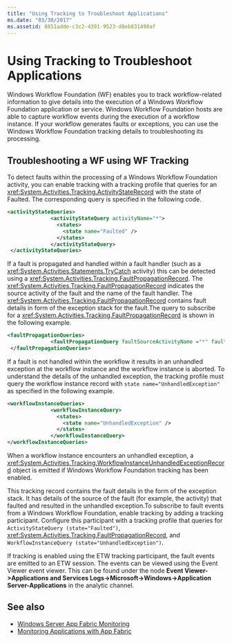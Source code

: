 ```yaml
---
title: "Using Tracking to Troubleshoot Applications"
ms.date: "03/30/2017"
ms.assetid: 8851adde-c3c2-4391-9523-d8eb831490af
---
```

# Using Tracking to Troubleshoot Applications
Windows Workflow Foundation (WF) enables you to track workflow-related information to give details into the execution of a Windows Workflow Foundation application or service. Windows Workflow Foundation hosts are able to capture workflow events during the execution of a workflow instance. If your workflow generates faults or exceptions, you can use the Windows Workflow Foundation tracking details to troubleshooting its processing.  
  
## Troubleshooting a WF using WF Tracking  
 To detect faults within the processing of a Windows Workflow Foundation activity, you can enable tracking with a tracking profile that queries for an <xref:System.Activities.Tracking.ActivityStateRecord> with the state of Faulted. The corresponding query is specified in the following code.  
  
```xml  
<activityStateQueries>  
              <activityStateQuery activityName="*">  
                <states>  
                  <state name="Faulted" />  
                </states>  
              </activityStateQuery>  
 </activityStateQueries>  
```  
  
 If a fault is propagated and handled within a fault handler (such as a <xref:System.Activities.Statements.TryCatch> activity) this can be detected using a <xref:System.Activities.Tracking.FaultPropagationRecord>. The <xref:System.Activities.Tracking.FaultPropagationRecord> indicates the source activity of the fault and the name of the fault handler. The <xref:System.Activities.Tracking.FaultPropagationRecord> contains fault details in form of the exception stack for the fault.The query to subscribe for a <xref:System.Activities.Tracking.FaultPropagationRecord> is shown in the following example.  
  
```xml  
<faultPropagationQueries>  
              <faultPropagationQuery faultSourceActivityName ="*" faultHandlerActivityName="*"/>  
 </faultPropagationQueries>  
```  
  
 If a fault is not handled within the workflow it results in an unhandled exception at the workflow instance and the workflow instance is aborted. To understand the details of the unhandled exception, the tracking profile must query the workflow instance record with `state name="UnhandledException"` as specified in the following example.  
  
```xml  
<workflowInstanceQueries>  
              <workflowInstanceQuery>  
                <states>  
                  <state name="UnhandledException" />  
                </states>  
              </workflowInstanceQuery>  
</workflowInstanceQueries>  
```  
  
 When a workflow instance encounters an unhandled exception, a <xref:System.Activities.Tracking.WorkflowInstanceUnhandledExceptionRecord> object is emitted if Windows Workflow Foundation tracking has been enabled.  
  
 This tracking record contains the fault details in the form of the exception stack. It has details of the source of the fault (for example, the activity) that faulted and resulted in the unhandled exception.To subscribe to fault events from a Windows Workflow Foundation, enable tracking by adding a tracking participant. Configure this participant with a tracking profile that queries for `ActivityStateQuery (state="Faulted")`, <xref:System.Activities.Tracking.FaultPropagationRecord>, and `WorkflowInstanceQuery (state="UnhandledException")`.  
  
 If tracking is enabled using the ETW tracking participant, the fault events are emitted to an ETW session. The events can be viewed using the Event Viewer event viewer. This can be found under the node **Event Viewer->Applications and Services Logs->Microsoft->Windows->Application Server-Applications** in the analytic channel.  
  
## See also
- [Windows Server App Fabric Monitoring](https://go.microsoft.com/fwlink/?LinkId=201273)
- [Monitoring Applications with App Fabric](https://go.microsoft.com/fwlink/?LinkId=201275)
